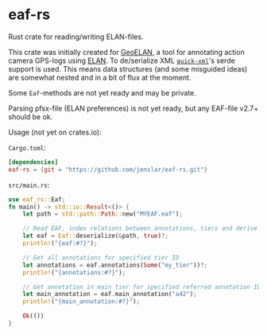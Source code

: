 # eaf-rs

Rust crate for reading/writing ELAN-files.

This crate was initially created for [GeoELAN](https://github.com/jenslar/geoelan), a tool for annotating action camera GPS-logs using [ELAN](https://archive.mpi.nl/tla/elan). To de/serialize XML [`quick-xml`](https://github.com/tafia/quick-xml)'s serde support is used. This means data structures (and some misguided ideas) are somewhat nested and in a bit of flux at the moment.

Some `Eaf`-methods are not yet ready and may be private.

Parsing pfsx-file (ELAN preferences) is not yet ready, but any EAF-file v2.7+ should be ok.

Usage (not yet on crates.io):

`Cargo.toml`:
```toml
[dependencies]
eaf-rs = {git = "https://github.com/jenslar/eaf-rs.git"}
```

`src/main.rs`:
```rust
use eaf_rs::Eaf;
fn main() -> std::io::Result<()> {
    let path = std::path::Path::new("MYEAF.eaf");

    // Read EAF, index relations between annotations, tiers and derive time slot values etc...
    let eaf = Eaf::deserialize(&path, true)?;
    println!("{eaf:#?}");

    // Get all annotations for specified tier ID
    let annotations = eaf.annotations(Some("my_tier"))?;
    println!("{annotations:#?}");

    // Get annotation in main tier for specified referred annotation ID
    let main_annotation = eaf.main_annotation("a42");
    println!("{main_annotation:#?}");

    Ok(())
}
```